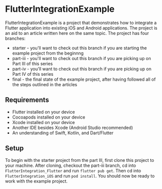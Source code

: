# FlutterIntegrationExample
FlutterIntegrationExample is a project that demonstrates how to integrate a Flutter application into existing iOS and Android applications. The project is an aid to an article written here on the same topic. The project has four branches:

- starter - you'll want to check out this branch if you are starting the example project from the beginnng
- part-iii - you'll want to check out this branch if you are picking up on Part III of this series
- part-iv - you'll want to check out this branch if you are picking up on Part IV of this series
- final - the final state of the example project, after having followed all of the steps outlined in the articles
## Requirements
- Flutter installed on your device
- Cocoapods installed on your device
- Xcode installed on your device
- Another IDE besides Xcode (Android Studio recommended)
- An understanding of Swift, Kotlin, and Dart/Flutter
## Setup
To begin with the starter project from the part III, first clone this project to your machine. After cloning, checkout the part-iii branch, cd into `FlutterIntegration_Flutter` and run `flutter pub get`. Then cd into `FlutterIntegration_iOS` and run `pod install`. You should now be ready to work with the example project.
